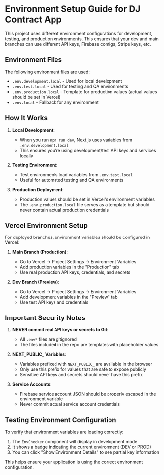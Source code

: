 # Environment Setup Guide for DJ Contract App

This project uses different environment configurations for development, testing, and production environments. This ensures that your dev and main branches can use different API keys, Firebase configs, Stripe keys, etc.

## Environment Files

The following environment files are used:

- `.env.development.local` - Used for local development
- `.env.test.local` - Used for testing and QA environments
- `.env.production.local` - Template for production values (actual values should be set in Vercel)
- `.env.local` - Fallback for any environment

## How It Works

1. **Local Development**: 
   - When you run `npm run dev`, Next.js uses variables from `.env.development.local`
   - This ensures you're using development/test API keys and services locally

2. **Testing Environment**:
   - Test environments load variables from `.env.test.local`
   - Useful for automated testing and QA environments

3. **Production Deployment**:
   - Production values should be set in Vercel's environment variables
   - The `.env.production.local` file serves as a template but should never contain actual production credentials

## Vercel Environment Setup

For deployed branches, environment variables should be configured in Vercel:

1. **Main Branch (Production)**:
   - Go to Vercel → Project Settings → Environment Variables
   - Add production variables in the "Production" tab
   - Use real production API keys, credentials, and secrets

2. **Dev Branch (Preview)**:
   - Go to Vercel → Project Settings → Environment Variables
   - Add development variables in the "Preview" tab
   - Use test API keys and credentials

## Important Security Notes

1. **NEVER commit real API keys or secrets to Git**:
   - All `.env*` files are gitignored
   - The files included in the repo are templates with placeholder values

2. **NEXT_PUBLIC_ Variables**:
   - Variables prefixed with `NEXT_PUBLIC_` are available in the browser
   - Only use this prefix for values that are safe to expose publicly
   - Sensitive API keys and secrets should never have this prefix

3. **Service Accounts**:
   - Firebase service account JSON should be properly escaped in the environment variable
   - Never commit actual service account credentials

## Testing Environment Configuration

To verify that environment variables are loading correctly:

1. The `EnvChecker` component will display in development mode
2. It shows a badge indicating the current environment (DEV or PROD)
3. You can click "Show Environment Details" to see partial key information

This helps ensure your application is using the correct environment configuration. 